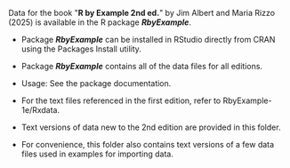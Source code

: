 Data for the book "**R by Example 2nd ed.**" by Jim Albert and Maria Rizzo (2025) is available in the 
R package ***RbyExample***.

* Package ***RbyExample*** can be installed in RStudio directly from CRAN using the Packages Install utility. 
* Package ***RbyExample*** contains all of the data files for all editions.
* Usage: See the package documentation.

* For the text files referenced in the first edition, refer to RbyExample-1e/Rxdata.
* Text versions of data new to the 2nd edition are provided in this folder. 
* For convenience, this folder also contains text versions of a few data files used in examples for importing data.
